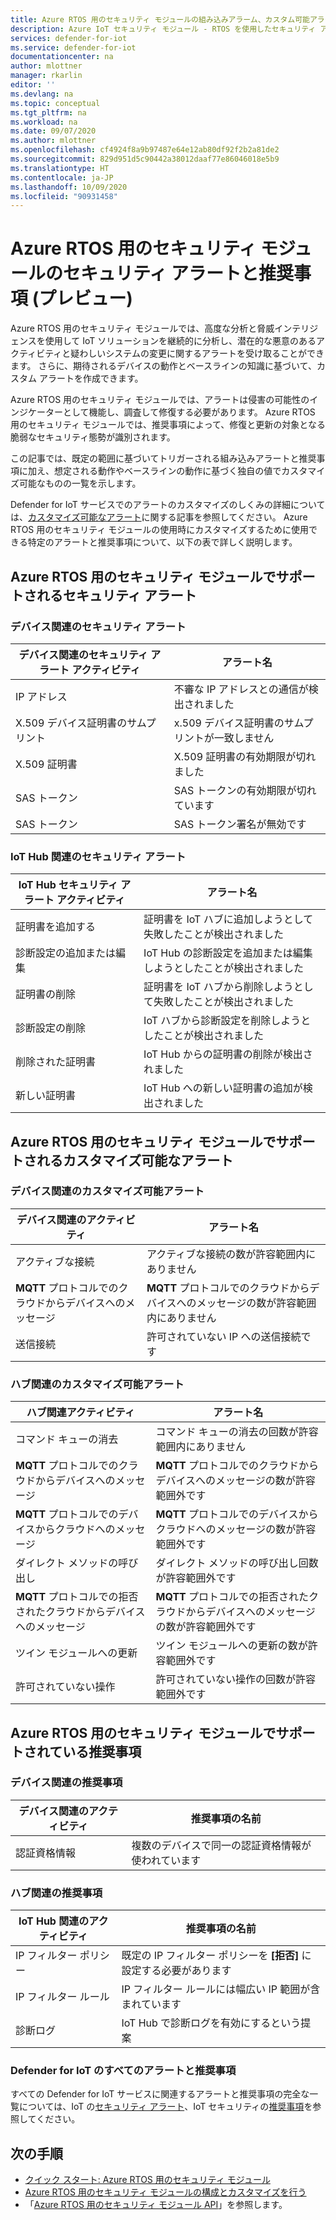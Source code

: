 ```yaml
---
title: Azure RTOS 用のセキュリティ モジュールの組み込みアラーム、カスタム可能アラーム、および推奨事項
description: Azure IoT セキュリティ モジュール - RTOS を使用したセキュリティ アラートと推奨される修復方法について説明します。
services: defender-for-iot
ms.service: defender-for-iot
documentationcenter: na
author: mlottner
manager: rkarlin
editor: ''
ms.devlang: na
ms.topic: conceptual
ms.tgt_pltfrm: na
ms.workload: na
ms.date: 09/07/2020
ms.author: mlottner
ms.openlocfilehash: cf4924f8a9b97487e64e12ab80df92f2b2a81de2
ms.sourcegitcommit: 829d951d5c90442a38012daaf77e86046018e5b9
ms.translationtype: HT
ms.contentlocale: ja-JP
ms.lasthandoff: 10/09/2020
ms.locfileid: "90931458"
---
```

# <a name="security-module-for-azure-rtos-security-alerts-and-recommendations-preview"></a>Azure RTOS 用のセキュリティ モジュールのセキュリティ アラートと推奨事項 (プレビュー)

Azure RTOS 用のセキュリティ モジュールでは、高度な分析と脅威インテリジェンスを使用して IoT ソリューションを継続的に分析し、潜在的な悪意のあるアクティビティと疑わしいシステムの変更に関するアラートを受け取ることができます。 さらに、期待されるデバイスの動作とベースラインの知識に基づいて、カスタム アラートを作成できます。

Azure RTOS 用のセキュリティ モジュールでは、アラートは侵害の可能性のインジケーターとして機能し、調査して修復する必要があります。 Azure RTOS 用のセキュリティ モジュールでは、推奨事項によって、修復と更新の対象となる脆弱なセキュリティ態勢が識別されます。 

この記事では、既定の範囲に基づいてトリガーされる組み込みアラートと推奨事項に加え、想定される動作やベースラインの動作に基づく独自の値でカスタマイズ可能なものの一覧を示します。 

Defender for IoT サービスでのアラートのカスタマイズのしくみの詳細については、[カスタマイズ可能なアラート](concept-customizable-security-alerts.md)に関する記事を参照してください。 Azure RTOS 用のセキュリティ モジュールの使用時にカスタマイズするために使用できる特定のアラートと推奨事項について、以下の表で詳しく説明します。 

## <a name="security-module-for-azure-rtos-supported-security-alerts"></a>Azure RTOS 用のセキュリティ モジュールでサポートされるセキュリティ アラート

### <a name="device-related-security-alerts"></a>デバイス関連のセキュリティ アラート

|デバイス関連のセキュリティ アラート アクティビティ  |アラート名  |
|---------|---------|
|IP アドレス| 不審な IP アドレスとの通信が検出されました|
|X.509 デバイス証明書のサムプリント|x.509 デバイス証明書のサムプリントが一致しません|
|X.509 証明書| X.509 証明書の有効期限が切れました|
|SAS トークン| SAS トークンの有効期限が切れています|
|SAS トークン| SAS トークン署名が無効です|

### <a name="iot-hub-related-security-alerts"></a>IoT Hub 関連のセキュリティ アラート

|IoT Hub セキュリティ アラート アクティビティ  |アラート名  |
|---------|---------|
|証明書を追加する    |  証明書を IoT ハブに追加しようとして失敗したことが検出されました       |
|診断設定の追加または編集    | IoT Hub の診断設定を追加または編集しようとしたことが検出されました      |
|証明書の削除    |  証明書を IoT ハブから削除しようとして失敗したことが検出されました       |
|診断設定の削除    |  IoT ハブから診断設定を削除しようとしたことが検出されました      |
|削除された証明書    | IoT Hub からの証明書の削除が検出されました        |
|新しい証明書     |  IoT Hub への新しい証明書の追加が検出されました       |

## <a name="security-module-for-azure-rtos-supported-customizable-alerts"></a>Azure RTOS 用のセキュリティ モジュールでサポートされるカスタマイズ可能なアラート

### <a name="device-related-customizable-alerts"></a>デバイス関連のカスタマイズ可能アラート

|デバイス関連のアクティビティ |アラート名  |
|---------|---------|
|アクティブな接続|アクティブな接続の数が許容範囲内にありません|
|**MQTT** プロトコルでのクラウドからデバイスへのメッセージ|**MQTT** プロトコルでのクラウドからデバイスへのメッセージの数が許容範囲内にありません|
|送信接続| 許可されていない IP への送信接続です|

### <a name="hub-related-customizable-alerts"></a>ハブ関連のカスタマイズ可能アラート 

|ハブ関連アクティビティ  |アラート名  |
|---------|---------|
|コマンド キューの消去     |  コマンド キューの消去の回数が許容範囲内にありません       |
|**MQTT** プロトコルでのクラウドからデバイスへのメッセージ    |  **MQTT** プロトコルでのクラウドからデバイスへのメッセージの数が許容範囲外です       |
|**MQTT** プロトコルでのデバイスからクラウドへのメッセージ    | **MQTT** プロトコルでのデバイスからクラウドへのメッセージの数が許容範囲外です        |
|ダイレクト メソッドの呼び出し     |  ダイレクト メソッドの呼び出し回数が許容範囲外です       |
|**MQTT** プロトコルでの拒否されたクラウドからデバイスへのメッセージ     |   **MQTT** プロトコルでの拒否されたクラウドからデバイスへのメッセージの数が許容範囲外です      |
|ツイン モジュールへの更新     |  ツイン モジュールへの更新の数が許容範囲外です       |
|許可されていない操作    |  許可されていない操作の回数が許容範囲外です       |

## <a name="security-module-for-azure-rtos-supported-recommendations"></a>Azure RTOS 用のセキュリティ モジュールでサポートされている推奨事項

### <a name="device-related-recommendations"></a>デバイス関連の推奨事項

|デバイス関連のアクティビティ  |推奨事項の名前 |
|---------|---------|
|認証資格情報    |  複数のデバイスで同一の認証資格情報が使われています       |

### <a name="hub-related-recommendations"></a>ハブ関連の推奨事項

|IoT Hub 関連のアクティビティ  |推奨事項の名前 |
|---------|---------|
|IP フィルター ポリシー   |  既定の IP フィルター ポリシーを **[拒否]** に設定する必要があります  |
|IP フィルター ルール| IP フィルター ルールには幅広い IP 範囲が含まれています|
|診断ログ|IoT Hub で診断ログを有効にするという提案|

### <a name="all-defender-for-iot-alerts-and-recommendations"></a>Defender for IoT のすべてのアラートと推奨事項

すべての Defender for IoT サービスに関連するアラートと推奨事項の完全な一覧については、IoT の[セキュリティ アラート](concept-security-alerts.md)、IoT セキュリティの[推奨事項](concept-recommendations.md)を参照してください。

## <a name="next-steps"></a>次の手順

- [クイック スタート: Azure RTOS 用のセキュリティ モジュール](quickstart-azure-rtos-security-module.md)
- [Azure RTOS 用のセキュリティ モジュールの構成とカスタマイズを行う](how-to-azure-rtos-security-module.md)
- 「[Azure RTOS 用のセキュリティ モジュール API](azure-rtos-security-module-api.md)」を参照します。